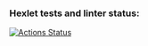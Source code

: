 ### Hexlet tests and linter status:
[![Actions Status](https://github.com/dim2k2006/backend-project-lvl3/workflows/hexlet-check/badge.svg)](https://github.com/dim2k2006/backend-project-lvl3/actions)